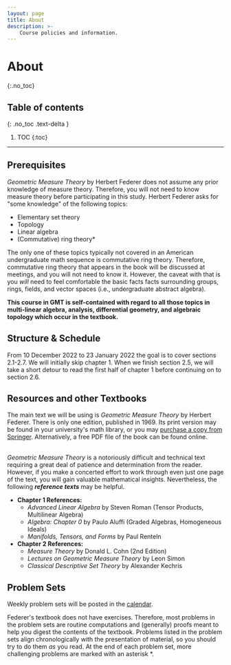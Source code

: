 ```yaml
---
layout: page
title: About
description: >-
    Course policies and information.
---
```


# About
{:.no_toc}

## Table of contents
{: .no_toc .text-delta }

1. TOC
{:toc}

---

## Prerequisites

*Geometric Measure Theory* by Herbert Federer does not assume any prior knowledge of measure theory. Therefore, you will not need to know measure theory before participating in this study. Herbert Federer asks for "some knowledge" of the following topics:

- Elementary set theory
- Topology
- Linear algebra
- (Commutative) ring theory*

The only one of these topics typically not covered in an American undergraduate math sequence is commutative ring theory. Therefore, commutative ring theory that appears in the book will be discussed at meetings, and you will not need to know it. However, the caveat with that is you *will* need to feel comfortable the basic facts facts surrounding groups, rings, fields, and vector spaces (i.e., undergraduate abstract algebra).  

**This course in GMT is self-contained with regard to all those topics in multi-linear algebra, analysis, differential geometry, and algebraic topology which occur in the textbook.**

## Structure & Schedule
From 10 December 2022 to 23 January 2022 the goal is to cover sections 2.1-2.7. We will initially skip chapter 1. When we finish section 2.5, we will take a short detour to read the first half of chapter 1 before continuing on to section 2.6. 


## Resources and other Textbooks

The main text we will be using is _Geometric Measure Theory_ by Herbert Federer. There is only one edition, published in 1969. Its print version may be found in your university's math library, or you may [purchase a copy from Springer](https://link.springer.com/book/10.1007/978-3-642-62010-2). Alternatively, a free PDF file of the book can be found online.

\
_Geometric Measure Theory_ is a notoriously difficult and technical text requiring a great deal of patience and determination from the reader. However, if you make a concerted effort to work through even just one page of the text, you will gain valuable mathematical insights. Nevertheless, the following **_reference texts_** may be helpful.

- **Chapter 1 References:**
  - _Advanced Linear Algebra_ by Steven Roman (Tensor Products, Multilinear Algebra)
  - _Algebra: Chapter 0_ by Paulo Aluffi (Graded Algebras, Homogeneous Ideals)
  - _Manifolds, Tensors, and Forms_ by Paul Renteln
- **Chapter 2 References:**
  - _Measure Theory_ by Donald L. Cohn (2nd Edition)
  - _Lectures on Geometric Measure Theory_ by Leon Simon
  - _Classical Descriptive Set Theory_  by Alexander Kechris

## Problem Sets

Weekly problem sets will be posted in the [calendar](calendar.md). 

Federer's textbook does not have exercises. Therefore, most problems in the problem sets are routine computations and (generally) proofs meant to help you digest the contents of the textbook. 
Problems listed in the problem sets align chronologically with the presentation of material, so you should try to do them _as_ you read. At the end of each problem set, more challenging problems are marked with 
an asterisk *.